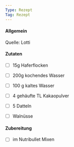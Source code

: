 ```yaml
---
Type: Rezept
Tag: Rezept
---
```


#### Allgemein
Quelle: Lotti

#### Zutaten
- [ ] 15g Haferflocken
- [ ] 200g kochendes Wasser
- [ ] 100 g kaltes Wasser
- [ ] 4 gehäufte TL Kakaopulver
- [ ] 5 Datteln
- [ ] Walnüsse



#### Zubereitung
- [ ] im Nutribullet Mixen

